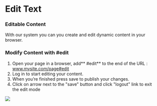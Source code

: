 # Edit Text

### Editable Content
With our system you can you create and edit dynamic content in your browser.

### Modify Content with #edit
1. Open your page in a browser, add** #edit** to the end of the URL : www.mysite.com/page#edit
2. Log in to start editing your content. 
3. When you’re finished press save to publish your changes. 
4. Click on arrow next to the "save" button and click "logout" link to exit the edit mode

![](demo-editor.gif)

